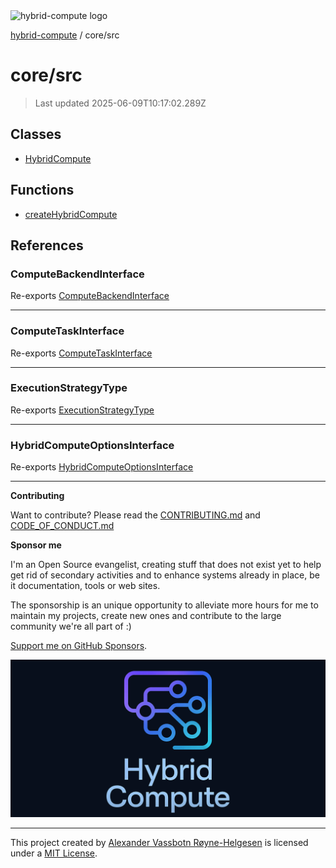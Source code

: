 <div><img alt="hybrid-compute logo" src="https://raw.githubusercontent.com/phun-ky/hybrid-compute/main/public/logo-hybrid-compute-horizontal-colored-package.svg?raw=true" style="max-height:32px;"/></div>

[hybrid-compute](../../README.md) / core/src

# core/src

> Last updated 2025-06-09T10:17:02.289Z

## Classes

- [HybridCompute](classes/HybridCompute.md)

## Functions

- [createHybridCompute](functions/createHybridCompute.md)

## References

### ComputeBackendInterface

Re-exports
[ComputeBackendInterface](types/interfaces/ComputeBackendInterface.md)

---

### ComputeTaskInterface

Re-exports [ComputeTaskInterface](types/interfaces/ComputeTaskInterface.md)

---

### ExecutionStrategyType

Re-exports [ExecutionStrategyType](types/type-aliases/ExecutionStrategyType.md)

---

### HybridComputeOptionsInterface

Re-exports
[HybridComputeOptionsInterface](types/interfaces/HybridComputeOptionsInterface.md)

---

**Contributing**

Want to contribute? Please read the
[CONTRIBUTING.md](https://github.com/phun-ky/hybrid-compute/blob/main/CONTRIBUTING.md)
and
[CODE_OF_CONDUCT.md](https://github.com/phun-ky/hybrid-compute/blob/main/CODE_OF_CONDUCT.md)

**Sponsor me**

I'm an Open Source evangelist, creating stuff that does not exist yet to help
get rid of secondary activities and to enhance systems already in place, be it
documentation, tools or web sites.

The sponsorship is an unique opportunity to alleviate more hours for me to
maintain my projects, create new ones and contribute to the large community
we're all part of :)

[Support me on GitHub Sponsors](https://github.com/sponsors/phun-ky).

![@hybrid-compute banner with logo and text](https://github.com/phun-ky/hybrid-compute/blob/main/public/logo-banner.png?raw=true)

---

This project created by [Alexander Vassbotn Røyne-Helgesen](http://phun-ky.net)
is licensed under a [MIT License](https://choosealicense.com/licenses/mit/).
